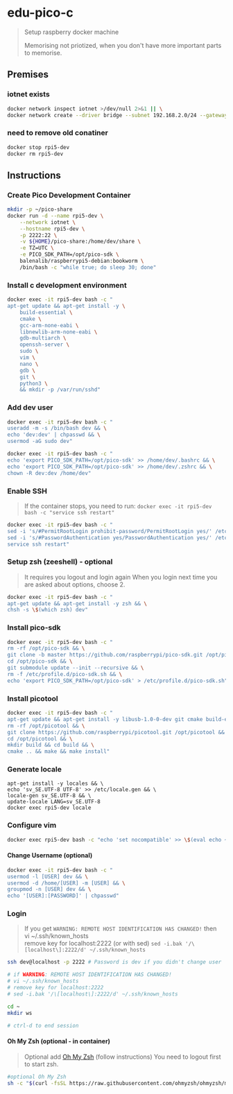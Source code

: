 # edu-pico-c

> Setup raspberry docker machine
>
> Memorising not priotized, when you don't have more important parts to memorise.

## Premises

### iotnet exists

```bash
docker network inspect iotnet >/dev/null 2>&1 || \
docker network create --driver bridge --subnet 192.168.2.0/24 --gateway 192.168.2.1 iotnet
```

### need to remove old conatiner

```bash
docker stop rpi5-dev
docker rm rpi5-dev
```

## Instructions


### Create Pico Development Container

```bash
mkdir -p ~/pico-share
docker run -d --name rpi5-dev \
    --network iotnet \
    --hostname rpi5-dev \
    -p 2222:22 \
    -v ${HOME}/pico-share:/home/dev/share \
    -e TZ=UTC \
    -e PICO_SDK_PATH=/opt/pico-sdk \
    balenalib/raspberrypi5-debian:bookworm \
    /bin/bash -c "while true; do sleep 30; done"
```

### Install c development environment

```bash
docker exec -it rpi5-dev bash -c "
apt-get update && apt-get install -y \
    build-essential \
    cmake \
    gcc-arm-none-eabi \
    libnewlib-arm-none-eabi \
    gdb-multiarch \
    openssh-server \
    sudo \
    vim \
    nano \
    gdb \
    git \
    python3 \
    && mkdir -p /var/run/sshd"
```

### Add dev user

```bash
docker exec -it rpi5-dev bash -c "
useradd -m -s /bin/bash dev && \
echo 'dev:dev' | chpasswd && \
usermod -aG sudo dev"

docker exec -it rpi5-dev bash -c "
echo 'export PICO_SDK_PATH=/opt/pico-sdk' >> /home/dev/.bashrc && \
echo 'export PICO_SDK_PATH=/opt/pico-sdk' >> /home/dev/.zshrc && \
chown -R dev:dev /home/dev"
```

### Enable SSH

> If the container stops, you need to run: `docker exec -it rpi5-dev bash -c "service ssh restart"`

```bash
docker exec -it rpi5-dev bash -c "
sed -i 's/#PermitRootLogin prohibit-password/PermitRootLogin yes/' /etc/ssh/sshd_config && \
sed -i 's/#PasswordAuthentication yes/PasswordAuthentication yes/' /etc/ssh/sshd_config && \
service ssh restart"
```

### Setup zsh  (zeeshell) - optional

> It requires you logout and login again
> When you login next time you are asked about options, choose 2.

```bash
docker exec -it rpi5-dev bash -c "
apt-get update && apt-get install -y zsh && \
chsh -s \$(which zsh) dev"
```

### Install pico-sdk

```bash
docker exec -it rpi5-dev bash -c "
rm -rf /opt/pico-sdk && \
git clone -b master https://github.com/raspberrypi/pico-sdk.git /opt/pico-sdk && \
cd /opt/pico-sdk && \
git submodule update --init --recursive && \
rm -f /etc/profile.d/pico-sdk.sh && \
echo 'export PICO_SDK_PATH=/opt/pico-sdk' > /etc/profile.d/pico-sdk.sh"
```

### Install picotool

```bash
docker exec -it rpi5-dev bash -c "
apt-get update && apt-get install -y libusb-1.0-0-dev git cmake build-essential && \
rm -rf /opt/picotool && \
git clone https://github.com/raspberrypi/picotool.git /opt/picotool && \
cd /opt/picotool && \
mkdir build && cd build && \
cmake .. && make && make install"
```

### Generate locale

```bashdocker exec -it rpi5-dev bash -c "
apt-get install -y locales && \
echo 'sv_SE.UTF-8 UTF-8' >> /etc/locale.gen && \
locale-gen sv_SE.UTF-8 && \
update-locale LANG=sv_SE.UTF-8
docker exec rpi5-dev locale
```

### Configure vim

```bash
docker exec rpi5-dev bash -c "echo 'set nocompatible' >> \$(eval echo ~dev)/.vimrc"
```

#### Change Username (optional)

```bash
docker exec -it rpi5-dev bash -c "
usermod -l [USER] dev && \
usermod -d /home/[USER] -m [USER] && \
groupmod -n [USER] dev && \
echo '[USER]:[PASSWORD]' | chpasswd"
```

### Login

> If you get `WARNING: REMOTE HOST IDENTIFICATION HAS CHANGED!` then  
> vi ~/.ssh/known_hosts  
> remove key for localhost:2222
> (or with sed) `sed -i.bak '/\[localhost\]:2222/d' ~/.ssh/known_hosts`

```bash
ssh dev@localhost -p 2222 # Password is dev if you didn't change user

# if WARNING: REMOTE HOST IDENTIFICATION HAS CHANGED!
# vi ~/.ssh/known_hosts
# remove key for localhost:2222
# sed -i.bak '/\[localhost\]:2222/d' ~/.ssh/known_hosts

cd ~
mkdir ws

# ctrl-d to end session
```

#### Oh My Zsh (optional - in container)

> Optional add [Oh My Zsh](https://ohmyz.sh) (follow instructions)
> You need to logout first to start zsh.
```bash
#optional Oh My Zsh
sh -c "$(curl -fsSL https://raw.githubusercontent.com/ohmyzsh/ohmyzsh/master/tools/install.sh)"
```
